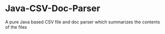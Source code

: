# Java-CSV-Doc-Parser
A pure Java based CSV file and doc parser which summarizes the contents of the files 
